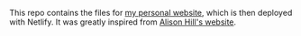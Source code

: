 This repo contains the files for [my personal website](https://www.etiennebacher.com/), which is then deployed with Netlify. It was greatly inspired from [Alison Hill's website](https://github.com/rbind/apreshill).
